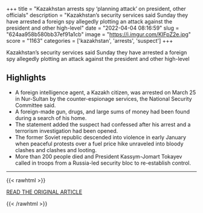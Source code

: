 +++
title = "Kazakhstan arrests spy ‘planning attack’ on president, other officials"
description = "Kazakhstan’s security services said Sunday they have arrested a foreign spy allegedly plotting an attack against the president and other high-level"
date = "2022-04-04 08:16:59"
slug = "624aa958b580bb37ef91a1cb"
image = "https://i.imgur.com/KIFpZ2e.jpg"
score = "1163"
categories = ['kazakhstan', 'arrests', 'suspect']
+++

Kazakhstan’s security services said Sunday they have arrested a foreign spy allegedly plotting an attack against the president and other high-level

## Highlights

- A foreign intelligence agent, a Kazakh citizen, was arrested on March 25 in Nur-Sultan by the counter-espionage services, the National Security Committee said.
- A foreign-made gun, drugs, and large sums of money had been found during a search of his home.
- The statement added the suspect had confessed after his arrest and a terrorism investigation had been opened.
- The former Soviet republic descended into violence in early January when peaceful protests over a fuel price hike unraveled into bloody clashes and clashes and looting.
- More than 200 people died and President Kassym-Jomart Tokayev called in troops from a Russia-led security bloc to re-establish control.

---

{{< rawhtml >}}
  <p class="article-category">
    <a target="_blank" href="https://english.alarabiya.net/News/world/2022/04/03/Kazakhstan-arrests-spy-planning-attack-on-president-other-officials-">READ THE ORIGINAL ARTICLE</a>
  </p>
{{< /rawhtml >}}
